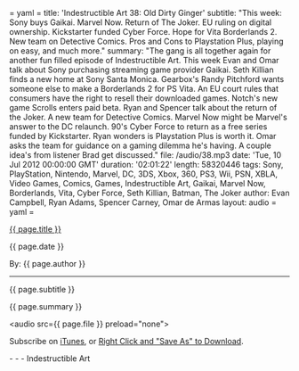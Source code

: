 = yaml =
title: 'Indestructible Art 38: Old Dirty Ginger'
subtitle: "This week: Sony buys Gaikai. Marvel Now. Return of The Joker. EU ruling on digital ownership. Kickstarter funded Cyber Force. Hope for Vita Borderlands 2. New team on Detective Comics. Pros and Cons to Playstation Plus, playing on easy, and much more."
summary: "The gang is all together again for another fun filled episode of Indestructible Art. This week Evan and Omar talk about Sony purchasing streaming game provider Gaikai. Seth Killian finds a new home at Sony Santa Monica. Gearbox's Randy Pitchford wants someone else to make a Borderlands 2 for PS Vita. An EU court rules that consumers have the right to resell their downloaded games. Notch's new game Scrolls enters paid beta. Ryan and Spencer talk about the return of the Joker. A new team for Detective Comics. Marvel Now might be Marvel's answer to the DC relaunch. 90's Cyber Force to return as a free series funded by Kickstarter. Ryan wonders is Playstation Plus is worth it. Omar asks the team for guidance on a gaming dilemma he's having. A couple idea's from listener Brad get discussed."
file: /audio/38.mp3
date: 'Tue, 10 Jul 2012 00:00:00 GMT'
duration: '02:01:22'
length: 58320446
tags: Sony, PlayStation, Nintendo, Marvel, DC, 3DS, Xbox, 360, PS3, Wii, PSN, XBLA, Video Games, Comics, Games, Indestructible Art, Gaikai, Marvel Now, Borderlands, Vita, Cyber Force, Seth Killian, Batman, The Joker
author: Evan Campbell, Ryan Adams, Spencer Carney, Omar de Armas
layout: audio
= yaml =

<a href="{{ page.url }}" class='postTitleLink'><p class='postTitle'>{{ page.title }}</p></a>
<p class='postPublished'>{{ page.date }}</p>
<p class='postAuthor'>By: {{ page.author }}</p>
<hr>
<p class='podcastSummary'>{{ page.subtitle }}</p>

<p class='podcastSummary'>{{ page.summary }}</p>

<audio src={{ page.file }} preload="none"></audio>
<p class='subLinks'>Subscribe on <a href='http://bit.ly/iapodcast'>iTunes</a>, or <a href={{ page.file }}>Right Click and "Save As" to Download</a>.</p>
- - -
Indestructible Art
